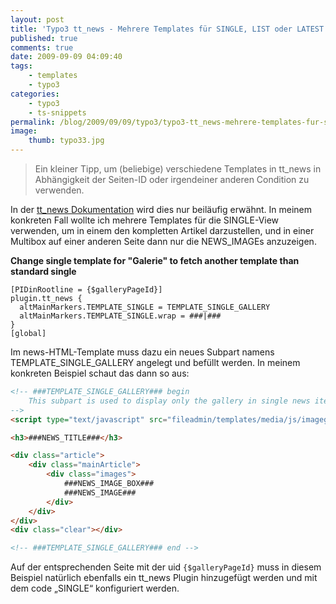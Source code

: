 ```yaml
---
layout: post
title: 'Typo3 tt_news - Mehrere Templates für SINGLE, LIST oder LATEST je nach Seite'
published: true
comments: true
date: 2009-09-09 04:09:40
tags:
    - templates
    - typo3
categories:
    - typo3
    - ts-snippets
permalink: /blog/2009/09/09/typo3/typo3-tt_news-mehrere-templates-fur-single-list-oder-latest-je-nach-seite
image:
    thumb: typo33.jpg
---
```

> Ein kleiner Tipp, um (beliebige) verschiedene Templates in tt_news in Abhängigkeit der Seiten-ID oder irgendeiner anderen Condition zu verwenden.



In der [tt_news Dokumentation][1] wird dies nur beiläufig erwähnt. In meinem konkreten Fall wollte ich mehrere 
Templates für die SINGLE-View verwenden, um in einem den kompletten Artikel darzustellen, und in einer Multibox 
auf einer anderen Seite dann nur die NEWS_IMAGEs anzuzeigen.

**Change single template for "Galerie" to fetch another template than standard single**

```typoscript
[PIDinRootline = {$galleryPageId}]
plugin.tt_news {
  altMainMarkers.TEMPLATE_SINGLE = TEMPLATE_SINGLE_GALLERY
  altMainMarkers.TEMPLATE_SINGLE.wrap = ###|###
}
[global]
```
  
Im news-HTML-Template muss dazu ein neues Subpart namens TEMPLATE\_SINGLE\_GALLERY angelegt und befüllt werden.
 In meinem konkreten Beispiel schaut das dann so aus:

```html
<!-- ###TEMPLATE_SINGLE_GALLERY### begin
	This subpart is used to display only the gallery in single news items
-->
<script type="text/javascript" src="fileadmin/templates/media/js/imagegallery.js"></script>

<h3>###NEWS_TITLE###</h3>

<div class="article">
    <div class="mainArticle">
        <div class="images">
            ###NEWS_IMAGE_BOX###
            ###NEWS_IMAGE###
        </div>
    </div>
</div>
<div class="clear"></div>

<!-- ###TEMPLATE_SINGLE_GALLERY### end -->
```
    
Auf der entsprechenden Seite mit der uid `{$galleryPageId}` muss in diesem Beispiel natürlich ebenfalls ein tt_news 
Plugin hinzugefügt werden und mit dem code &#8222;SINGLE&#8220; konfiguriert werden.

 [1]: http://typo3.org/documentation/document-library/extension-manuals/tt_news/2.4.0/view/1/4/ "TT_NEWS Dokumantation auf typo3.org besuchen"